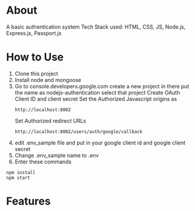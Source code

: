 # About
A basic authentication system 
Tech Stack used: HTML, CSS, JS, Node.js, Express.js, Passport.js

# How to Use
1. Clone this project
2. Install node and mongoose
3. Go to console.developers.google.com 
    create a new project in there 
    put the name as nodejs-authentication
    select that project 
    Create OAuth Client ID and client secret
    Set the Authorized Javascript origins as 
    ```
    http://localhost:8002
    ```
    Set Authorized redirect URLs
    ```
    http://localhost:8002/users/auth/google/callback
    ```
4. edit .env_sample file and put in your google client id and google client secret
5. Change .env_sample name to .env
6. Enter these commands
```
npm install
npm start
```
# Features 